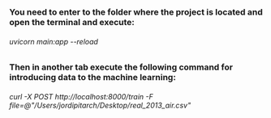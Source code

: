 ### You need to enter to the folder where the project is located and open the terminal and execute:

###### uvicorn main:app --reload

### Then in another tab execute the following command for introducing data to the machine learning:

###### curl -X POST http://localhost:8000/train -F file=@"/Users/jordipitarch/Desktop/real_2013_air.csv"
